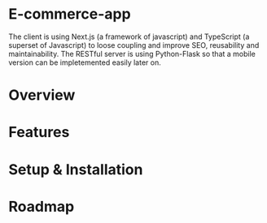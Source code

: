 # E-commerce-app

The client is using Next.js (a framework of javascript) and TypeScript (a superset of Javascript) to loose coupling and improve SEO, reusability and maintainability. The RESTful server is using Python-Flask so that a mobile version can be impletemented easily later on.

# Overview


# Features


# Setup & Installation

# Roadmap
